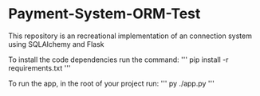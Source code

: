 # Payment-System-ORM-Test
This repository is an recreational implementation of an connection system using SQLAlchemy and Flask

To install the code dependencies run the command:
'''
pip install -r requirements.txt
'''

To run the app, in the root of your project run:
'''
py ./app.py
'''
